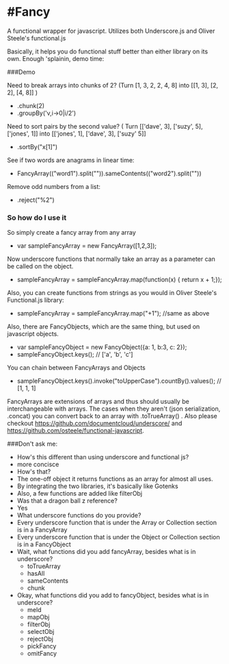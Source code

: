 #Fancy
=====

A functional wrapper for javascript. Utilizes both Underscore.js and Oliver Steele's functional.js

Basically, it helps you do functional stuff better than either library on its own. Enough 'splainin, demo time:

###Demo

Need to break arrays into chunks of 2? (Turn [1, 3, 2, 2, 4, 8] into [[1, 3], [2, 2], [4, 8]] )
- .chunk(2)
- .groupBy('v,i->0|i/2')

Need to sort pairs by the second value? ( Turn [['dave', 3], ['suzy', 5], ['jones', 1]] into [['jones', 1], ['dave', 3], ['suzy' 5]]
- .sortBy("x[1]")

See if two words are anagrams in linear time:
- FancyArray(("word1").split("")).sameContents(("word2").split(""))

Remove odd numbers from a list:
- .reject("%2")

### So how do I use it

So simply create a fancy array from any array 
- var sampleFancyArray = new FancyArray([1,2,3]);

Now underscore functions that normally take an array as a parameter can be called on the object.
- sampleFancyArray = sampleFancyArray.map(function(x) { return x + 1;});

Also, you can create functions from strings as you would in Oliver Steele's Functional.js library:
- sampleFancyArray = sampleFancyArray.map("+1"); //same as above

Also, there are FancyObjects, which are the same thing, but used on javascript objects.
- var sampleFancyObject = new FancyObject({a: 1, b:3, c: 2});
- sampleFancyObject.keys(); // ['a', 'b', 'c']

You can chain between FancyArrays and Objects
- sampleFancyObject.keys().invoke("toUpperCase").countBy().values(); // [1, 1, 1]

FancyArrays are extensions of arrays and thus should usually be interchangeable with arrays. The cases when they aren't (json serialization, .concat) you can convert back to an array with .toTrueArray() . Also please checkout https://github.com/documentcloud/underscore/ and https://github.com/osteele/functional-javascript.

###Don't ask me:
 * How's this different than using underscore and functional js?
  * more concisce
 * How's that?
  * The one-off object it returns functions as an array for almost all uses.
  * By integrating the two libraries, it's basically like Gotenks
  * Also, a few functions are added like filterObj
 * Was that a dragon ball z reference?
  * Yes 
 * What underscore functions do you provide? 
  * Every underscore function that is under the Array or Collection section is in a FancyArray
  * Every underscore function that is under the Object or Collection section is in a FancyObject
 * Wait, what functions did you add fancyArray, besides what is in underscore?
   * toTrueArray
   * hasAll
   * sameContents
   * chunk
 * Okay, what functions did you add to fancyObject, besides what is in underscore?
   * meld
   * mapObj
   * filterObj
   * selectObj
   * rejectObj
   * pickFancy
   * omitFancy
   
